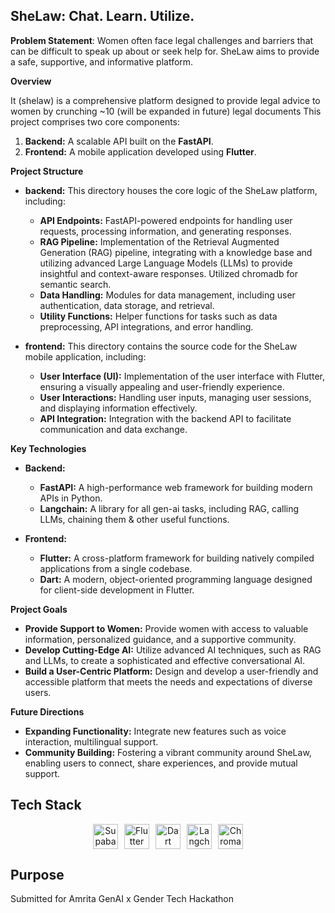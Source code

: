 ## SheLaw: Chat. Learn. Utilize.

**Problem Statement**: Women often face legal challenges and barriers that can be difficult to speak up about or seek help for. SheLaw aims to provide a safe, supportive, and informative platform.

**Overview**

It (shelaw) is a comprehensive platform designed to provide legal advice to women by crunching ~10 (will be expanded in future) legal documents This project comprises two core components:

1. **Backend:** A scalable API built on the **FastAPI**.
2. **Frontend:** A mobile application developed using **Flutter**.

**Project Structure**

- **backend:** This directory houses the core logic of the SheLaw platform, including:

  - **API Endpoints:** FastAPI-powered endpoints for handling user requests, processing information, and generating responses.
  - **RAG Pipeline:** Implementation of the Retrieval Augmented Generation (RAG) pipeline, integrating with a knowledge base and utilizing advanced Large Language Models (LLMs) to provide insightful and context-aware responses. Utilized chromadb for semantic search.
  - **Data Handling:** Modules for data management, including user authentication, data storage, and retrieval.
  - **Utility Functions:** Helper functions for tasks such as data preprocessing, API integrations, and error handling.

- **frontend:** This directory contains the source code for the SheLaw mobile application, including:
  - **User Interface (UI):** Implementation of the user interface with Flutter, ensuring a visually appealing and user-friendly experience.
  - **User Interactions:** Handling user inputs, managing user sessions, and displaying information effectively.
  - **API Integration:** Integration with the backend API to facilitate communication and data exchange.

**Key Technologies**

- **Backend:**

  - **FastAPI:** A high-performance web framework for building modern APIs in Python.
  - **Langchain:** A library for all gen-ai tasks, including RAG, calling LLMs, chaining them & other useful functions.

- **Frontend:**
  - **Flutter:** A cross-platform framework for building natively compiled applications from a single codebase.
  - **Dart:** A modern, object-oriented programming language designed for client-side development in Flutter.

**Project Goals**

- **Provide Support to Women:** Provide women with access to valuable information, personalized guidance, and a supportive community.
- **Develop Cutting-Edge AI:** Utilize advanced AI techniques, such as RAG and LLMs, to create a sophisticated and effective conversational AI.
- **Build a User-Centric Platform:** Design and develop a user-friendly and accessible platform that meets the needs and expectations of diverse users.

**Future Directions**

- **Expanding Functionality:** Integrate new features such as voice interaction, multilingual support.
- **Community Building:** Fostering a vibrant community around SheLaw, enabling users to connect, share experiences, and provide mutual support.

## Tech Stack

<p align="center" style="display: flex; justify-content: center; align-items: center; gap: 10px;">
  <!-- Badges -->
  <a href="https://supabase.com">
    <img src="https://img.shields.io/badge/Supabase-3ECF8E?style=for-the-badge&logo=supabase&logoColor=white" alt="Supabase" height="40">
  </a>
  <a href="https://flutter.dev">
    <img src="https://img.shields.io/badge/Flutter-%2302569B.svg?style=for-the-badge&logo=Flutter&logoColor=white" alt="Flutter" height="40">
  </a>
  <a href="https://dart.dev">
    <img src="https://img.shields.io/badge/dart-%230175C2.svg?style=for-the-badge&logo=dart&logoColor=white" alt="Dart" height="40">
  </a>
  <a href="https://langchain.com">
    <img src="https://img.shields.io/badge/Langchain-%230175C2.svg?style=for-the-badge&logo=langchain&logoColor=white" alt="Langchain" height="40">
  </a>
  <!-- Chroma Logo -->
  <a href="https://trychroma.com">
    <img src="https://user-images.githubusercontent.com/891664/227103090-6624bf7d-9524-4e05-9d2c-c28d5d451481.png" alt="Chroma logo" height="40">
  </a>
</p>

## Purpose

Submitted for Amrita GenAI x Gender Tech Hackathon
